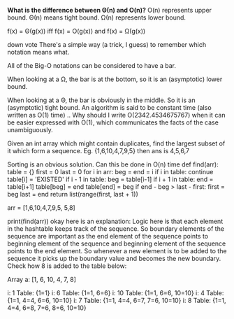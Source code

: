 **What is the difference between Θ(n) and O(n)?**
O(n) represents upper bound. Θ(n) means tight bound. Ω(n) represents lower bound.

f(x) = Θ(g(x)) iff f(x) = O(g(x)) and f(x) = Ω(g(x))


down vote
There's a simple way (a trick, I guess) to remember which notation means what.

All of the Big-O notations can be considered to have a bar.

When looking at a Ω, the bar is at the bottom, so it is an (asymptotic) lower bound.

When looking at a Θ, the bar is obviously in the middle. So it is an (asymptotic) tight bound.
An algorithm is said to be constant time (also written as O(1) time) ..
 Why should I write O(2342.4534675767) when it can be easier expressed with O(1), which communicates
 the facts of the case unambiguously.
 
Given an int array which might contain duplicates, find the largest subset of it which form a sequence. 
Eg. {1,6,10,4,7,9,5} 
then ans is 4,5,6,7 

Sorting is an obvious solution. Can this be done in O(n) time
def find(arr):
    table = {}
    first = 0
    last = 0
    for i in arr:
        beg = end = i
        if i in table:
            continue
        table[i] = 'EXISTED'
        if i - 1 in table:
            beg = table[i-1]
        if i + 1 in table:
            end = table[i+1]
        table[beg] = end
        table[end] = beg
        if end - beg > last - first:
            first = beg
            last = end
    return list(range(first, last + 1))

arr = [1,6,10,4,7,9,5, 5,8]
            
print(find(arr))
okay here is an explanation: 
Logic here is that each element in the hashtable keeps track of the sequence. So boundary elements of the sequence are important as the end element of the sequence points to beginning element of the sequence and beginning element of the sequence points to the end element. So whenever a new element is to be added to the sequence it picks up the boundary value and becomes the new boundary. Check how 8 is added to the table below:


Array a:      [1, 6, 10, 4, 7, 8]

i: 1 	 Table: {1=1}
i: 6 	 Table: {1=1, 6=6}
i: 10 	 Table: {1=1, 6=6, 10=10}
i: 4 	 Table: {1=1, 4=4, 6=6, 10=10}
i: 7 	 Table: {1=1, 4=4, 6=7, 7=6, 10=10}
i: 8 	 Table: {1=1, 4=4, 6=8, 7=6, 8=6, 10=10}


